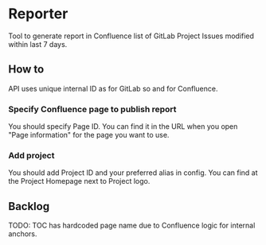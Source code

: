 # Reporter

Tool to generate report in Confluence list of GitLab Project Issues modified within last 7 days.

## How to

API uses unique internal ID as for GitLab so and for Confluence.

### Specify Confluence page to publish report

You should specify Page ID. You can find it in the URL when you open "Page information" for the page you want to use.

### Add project

You should add Project ID and your preferred alias in config. You can find at the Project Homepage next to Project logo.

## Backlog

TODO: TOC has hardcoded page name due to Confluence logic for internal anchors.
